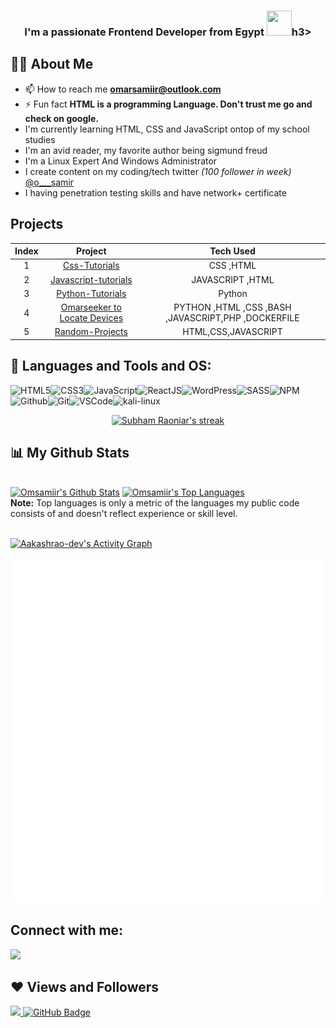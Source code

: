 
<h3 align="center">I'm a passionate Frontend Developer from Egypt <img src="https://img.icons8.com/color/48/000000/iraq.png" width="40" height="40">h3>

## 🙋‍♂️ About Me

- 📫 How to reach me **omarsamiir@outlook.com**
- ⚡ Fun fact **HTML is a programming Language. Don't trust me go and check on google.**
- I'm currently learning HTML, CSS and JavaScript ontop of my school studies
- I'm an avid reader, my favorite author being sigmund freud
- I'm a Linux Expert And Windows Administrator
- I create content on my coding/tech twitter <em>(100 follower in week)</em> [@o___samir](https://twitter.com/o___samir)
- I having penetration testing skills and have network+ certificate 
## Projects

| Index | Project | Tech Used |
|:------:|:-----------------:|:------:|
|   1  |[Css-Tutorials](https://github.com/Omsamiir/Css.git)| CSS ,HTML |
|   2  |[Javascript-tutorials](https://github.com/Omsamiir/JAVASCRIPT.git)| JAVASCRIPT ,HTML |
|   3  |[Python-Tutorials](https://github.com/Omsamiir/PYTHON.git)| Python |
|   4  |[Omarseeker to Locate Devices](https://github.com/Omsamiir/omar-seeker.git)| PYTHON ,HTML ,CSS ,BASH ,JAVASCRIPT,PHP ,DOCKERFILE|
|   5  |[Random-Projects](https://github.com/Omsamiir/Random-Projects.git)| HTML,CSS,JAVASCRIPT|


## 🚀 Languages and Tools and OS:

![HTML5](https://img.icons8.com/color/30/html-5.png)![CSS3](https://img.icons8.com/color/30/css3.png)![JavaScript](https://img.icons8.com/color/30/javascript.png)![ReactJS](https://img.icons8.com/color/30/react-native.png)![WordPress](https://img.icons8.com/color/30/wordpress.png)![SASS](https://img.icons8.com/color/30/sass.png)![NPM](https://img.icons8.com/color/30/npm.png)![Github](https://img.icons8.com/material-outlined/30/github.png)![Git](https://img.icons8.com/color/30/git.png)![VSCode](https://img.icons8.com/color/30/visual-studio-code-2019.png)![kali-linux](https://img.icons8.com/color/344/kali-linux.png)
<br/>

<p align="center">
    <a href="https://github.com/Omsamiir">
        <img title="🔥 Get streak stats for your profile at git.io/streak-stats" alt="Subham Raoniar's streak" src="https://github-readme-streak-stats.herokuapp.com/?user=Omsamiir&theme=black-ice&hide_border=true&stroke=0000&background=060A0CD0"/>
    </a>
</p>

## 📊 My Github Stats

  <br/>
    <a href="https://github.com/Omsamiir"><img alt="Omsamiir's Github Stats" src="https://github-readme-stats.vercel.app/api?username=Omsamiir&show_icons=true&count_private=true&theme=react&hide_border=true&bg_color=0D1117" /></a>
  <a href="https://github.com/Omsamiir"><img alt="Omsamiir's Top Languages" src="https://github-readme-stats.vercel.app/api/top-langs/?username=Omsamiir&langs_count=8&count_private=true&layout=compact&theme=react&hide_border=true&bg_color=0D1117" /></a>
  <br/>
  <b>Note:</b> Top languages is only a metric of the languages my public code consists of and doesn't reflect experience or skill level.

<br/>
<br/>

<a href="https://github.com/Aakashrao-dev/github-readme-activity-graph"><img alt="Aakashrao-dev's Activity Graph" src="https://activity-graph.herokuapp.com/graph?username=Omsamiir&bg_color=0D1117&color=5BCDEC&line=5BCDEC&point=FFFFFF&hide_border=true" /></a>

![Metrics](/github-metrics.svg)

## Connect with me:

<p align="left">

<a href = "https://twitter.com/O___samir"><img src="https://img.icons8.com/fluent/48/000000/twitter.png" width="28px"/></a>

</p>

## ❤ Views and Followers

<a href="https://github.com/Omsamiir">
    <img src="https://komarev.com/ghpvc/?username=Omsamiir">
</a>
<a href="https://github.com/Omsamiir?tab=followers"><img src="https://img.shields.io/github/followers/Omsamiir?label=Followers&style=social" alt="GitHub Badge"></a>
